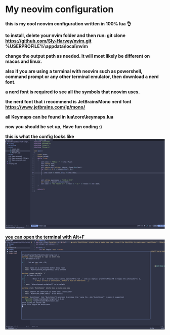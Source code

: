 #  My neovim configuration

**this is my cool neovim configuration written in 100% lua 👌**

**to install, delete your nvim folder and then run: git clone https://github.com/Sly-Harvey/nvim.git %USERPROFILE%\appdata\local\nvim**

**change the output path as needed. It will most likely be different on macos and linux.**

**also if you are using a terminal with neovim such as powershell, command prompt or any other terminal emulator, then download a nerd font.**

**a nerd font is required to see all the symbols that neovim uses.**

**the nerd font that i recommend is JetBrainsMono nerd font https://www.jetbrains.com/lp/mono/**

**all Keymaps can be found in lua\core\keymaps.lua**

**now you should be set up, Have fun coding :)**

**this is what the config looks like**
<img src="images/neovim1.png" width=800>

**you can open the terminal with Alt+F**
<img src="images/neovim2.png" width=800>
